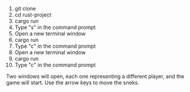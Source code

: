 1. git clone
2. cd rust-project
3. cargo run
4. Type "s" in the command prompt
5. Open a new terminal window
6. cargo run
7. Type "c" in the command prompt 
8. Open a new terminal window
9. cargo run
10. Type "c" in the command prompt 

Two windows will open, each one representing a different player, and the game will start. Use the arrow keys to move the sneks.